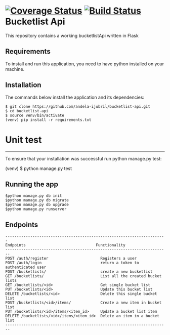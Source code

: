 [![Coverage Status](https://coveralls.io/repos/andela-ijubril/bucketlist-api/badge.svg?branch=master&service=github)](https://coveralls.io/github/andela-ijubril/bucketlist-api?branch=master)
[![Build Status](https://travis-ci.org/andela-ijubril/bucketlist-api.svg?branch=master)](https://travis-ci.org/andela-ijubril/bucketlist-api)
Bucketlist Api
===============

This repository contains a working bucketlistApi written in Flask

Requirements
------------
To install and run this application, you need to have python installed on your machine.

Installation
------------

The commands below install the application and its dependencies:

    $ git clone https://github.com/andela-ijubril/bucketlist-api.git
    $ cd bucketlist-api    
    $ source venv/bin/activate
    (venv) pip install -r requirements.txt

Unit test
=========
-----------

To ensure that your installation was successful run python manage.py test:

(venv) $ python manage.py test

Running the app
---------------

    $python manage.py db init
    $python manage.py db migrate
    $python manage.py db upgrade
    $python manage.py runserver


Endpoints
------------

        
    -----------------------------------------------------------------------
    Endpoints                               Functionality
    ------------------------------------------------------------------------
    POST /auth/register                       Registers a user 
    POST /auth/login                          return a token to authenticated user 
    POST /bucketlists/                        create a new bucketlist 
    GET /bucketlists/                         List all the created bucket lists       
    GET /bucketlists/<id>                     Get single bucket list       
    PUT /bucketlists/<id>                     Update this bucket list   
    DELETE /bucketlists/<id>                  Delete this single bucket list   
    POST /bucketlists/<id>/items/             Create a new item in bucket list
    PUT /bucketlists/<id>/items/<item_id>     Update a bucket list item
    DELETE /bucketlists/<id>/items/<item_id>  Delete an item in a bucket list    
    ------------------------------------------------------------------------
   
